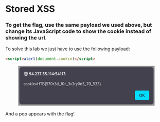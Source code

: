# Stored XSS

### To get the flag, use the same payload we used above, but change its JavaScript code to show the cookie instead of showing the url.

To solve this lab we just have to use the following payload: &#x20;

```html
<script>alert(document.cookie)</script>
```

<figure><img src="../../../.gitbook/assets/image (23) (1).png" alt=""><figcaption></figcaption></figure>

And a pop appears with the flag!
